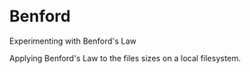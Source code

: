 # Benford
Experimenting with Benford's Law

Applying Benford's Law to the files sizes on a local filesystem.
